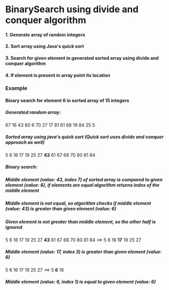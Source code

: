 # BinarySearch using divide and conquer algorithm



#### 1. Generate array of random integers

#### 2. Sort array using Java's quick sort

#### 3. Search for given element in generated sorted array using divide and conquer algorithm 

#### 4. If element is present in array point its location 

### Example

#### Binary search for element 6 in sorted array of 15 integers 

##### Generated random array:

67 16 43 80 6 70 27 17 81 61 68 19 84 25 5

##### Sorted array using java's quick sort (Quick sort uses divide and conquer approach as well)

5 6 16 17 19 25 27 **43** 61 67 68 70 80 81 84 

##### Binary search:

##### Middle element (value: 43, index 7) of sorted array is compared to given element (value: 6), if elements are equal algorithm returns index of the middle element

##### Middle element is not equal, so algorithm checks if middle element (value: 43) is greater than given element (value: 6)

##### Given element is not greater than middle element, so the other half is ignored
5 6 16 17 19 25 27 **43** 61 67 68 70 80 81 84 ==> 5 6 16 **17** 19 25 27

##### Middle element (value: 17, index 3) is greater than given element (value: 6)
5 6 16 17 19 25 27 ==> 5 **6** 16

##### Middle element (value: 6, index 1) is equal to given element (value: 6)

